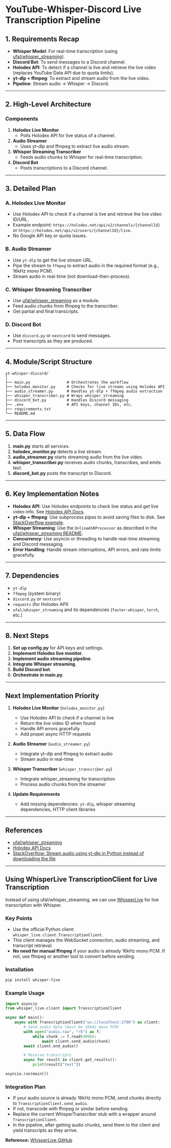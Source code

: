 # YouTube-Whisper-Discord Live Transcription Pipeline

## 1. Requirements Recap

- **Whisper Model**: For real-time transcription (using [ufal/whisper_streaming](https://github.com/ufal/whisper_streaming)).
- **Discord Bot**: To send messages to a Discord channel.
- **Holodex API**: To detect if a channel is live and retrieve the live video (replaces YouTube Data API due to quota limits).
- **yt-dlp + ffmpeg**: To extract and stream audio from the live video.
- **Pipeline**: Stream audio → Whisper → Discord.

---

## 2. High-Level Architecture

### Components

1. **Holodex Live Monitor**
   - Polls Holodex API for live status of a channel.
2. **Audio Streamer**
   - Uses yt-dlp and ffmpeg to extract live audio stream.
3. **Whisper Streaming Transcriber**
   - Feeds audio chunks to Whisper for real-time transcription.
4. **Discord Bot**
   - Posts transcriptions to a Discord channel.

---

## 3. Detailed Plan

### A. Holodex Live Monitor
- Use Holodex API to check if a channel is live and retrieve the live video ID/URL.
- Example endpoint: `https://holodex.net/api/v2/channels/{channelId}` or `https://holodex.net/api/v2/users/{channelId}/live`.
- No Google API key or quota issues.

### B. Audio Streamer
- Use `yt-dlp` to get the live stream URL.
- Pipe the stream to `ffmpeg` to extract audio in the required format (e.g., 16kHz mono PCM).
- Stream audio in real-time (not download-then-process).

### C. Whisper Streaming Transcriber
- Use [ufal/whisper_streaming](https://github.com/ufal/whisper_streaming) as a module.
- Feed audio chunks from ffmpeg to the transcriber.
- Get partial and final transcripts.

### D. Discord Bot
- Use `discord.py` or `nextcord` to send messages.
- Post transcripts as they are produced.

---

## 4. Module/Script Structure

```
yt-whisper-discord/
│
├── main.py                # Orchestrates the workflow
├── holodex_monitor.py     # Checks for live streams using Holodex API
├── audio_streamer.py      # Handles yt-dlp + ffmpeg audio extraction
├── whisper_transcriber.py # Wraps whisper_streaming
├── discord_bot.py         # Handles Discord messaging
├── .env                   # API keys, channel IDs, etc.
├── requirements.txt
└── README.md
```

---

## 5. Data Flow

1. **main.py** starts all services.
2. **holodex_monitor.py** detects a live stream.
3. **audio_streamer.py** starts streaming audio from the live video.
4. **whisper_transcriber.py** receives audio chunks, transcribes, and emits text.
5. **discord_bot.py** posts the transcript to Discord.

---

## 6. Key Implementation Notes

- **Holodex API**: Use Holodex endpoints to check live status and get live video info. See [Holodex API Docs](https://holodex.stoplight.io/docs/holodex/).
- **yt-dlp + ffmpeg**: Use subprocess pipes to avoid saving files to disk. See [StackOverflow example](https://stackoverflow.com/questions/71187954/stream-audio-using-yt-dlp-kn-python-instead-of-downloading-the-file).
- **Whisper Streaming**: Use the `OnlineASRProcessor` as described in the [ufal/whisper_streaming README](https://github.com/ufal/whisper_streaming).
- **Concurrency**: Use asyncio or threading to handle real-time streaming and Discord messaging.
- **Error Handling**: Handle stream interruptions, API errors, and rate limits gracefully.

---

## 7. Dependencies

- `yt-dlp`
- `ffmpeg` (system binary)
- `discord.py` or `nextcord`
- `requests` (for Holodex API)
- `ufal/whisper_streaming` and its dependencies (`faster-whisper`, `torch`, etc.)

---

## 8. Next Steps

1. **Set up config.py** for API keys and settings.
2. **Implement Holodex live monitor**.
3. **Implement audio streaming pipeline**.
4. **Integrate Whisper streaming**.
5. **Build Discord bot**.
6. **Orchestrate in main.py**.

---

## Next Implementation Priority

1. **Holodex Live Monitor** (`holodex_monitor.py`)
   - Use Holodex API to check if a channel is live
   - Return the live video ID when found
   - Handle API errors gracefully
   - Add proper async HTTP requests

2. **Audio Streamer** (`audio_streamer.py`)
   - Integrate yt-dlp and ffmpeg to extract audio
   - Stream audio in real-time

3. **Whisper Transcriber** (`whisper_transcriber.py`)
   - Integrate whisper_streaming for transcription
   - Process audio chunks from the streamer

4. **Update Requirements**
   - Add missing dependencies: `yt-dlp`, whisper streaming dependencies, HTTP client libraries

---

## References
- [ufal/whisper_streaming](https://github.com/ufal/whisper_streaming)
- [Holodex API Docs](https://holodex.stoplight.io/docs/holodex/)
- [StackOverflow: Stream audio using yt-dlp in Python instead of downloading the file](https://stackoverflow.com/questions/71187954/stream-audio-using-yt-dlp-kn-python-instead-of-downloading-the-file)

---

## Using WhisperLive TranscriptionClient for Live Transcription

Instead of using ufal/whisper_streaming, we can use [WhisperLive](https://github.com/collabora/WhisperLive) for live transcription with Whisper.

### Key Points
- Use the official Python client: `whisper_live.client.TranscriptionClient`.
- This client manages the WebSocket connection, audio streaming, and transcript retrieval.
- **No need for manual ffmpeg** if your audio is already 16kHz mono PCM. If not, use ffmpeg or another tool to convert before sending.

### Installation
```sh
pip install whisper-live
```

### Example Usage
```python
import asyncio
from whisper_live.client import TranscriptionClient

async def main():
    async with TranscriptionClient("ws://localhost:2700") as client:
        # Send audio data (must be 16kHz mono PCM)
        with open("audio.raw", "rb") as f:
            while chunk := f.read(4096):
                await client.send_audio(chunk)
        await client.end_audio()

        # Receive transcripts
        async for result in client.get_results():
            print(result["text"])

asyncio.run(main())
```

### Integration Plan
- If your audio source is already 16kHz mono PCM, send chunks directly to `TranscriptionClient.send_audio`.
- If not, transcode with ffmpeg or similar before sending.
- Replace the current WhisperTranscriber stub with a wrapper around `TranscriptionClient`.
- In the pipeline, after getting audio chunks, send them to the client and yield transcripts as they arrive.

**Reference:** [WhisperLive GitHub](https://github.com/collabora/WhisperLive) 